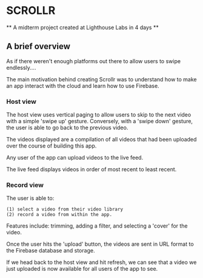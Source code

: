 #  SCROLLR

** A midterm project created at Lighthouse Labs in 4 days **


## A brief overview


As if there weren't enough platforms out there to allow users to swipe endlessly....

The main motivation behind creating Scrollr was to understand how to make an app interact with the cloud and learn how to use Firebase.


### Host view

The host view uses vertical paging to allow users to skip to the next video with a simple 'swipe up' gesture. Conversely, with a 'swipe down' gesture, the user is able to go back to the previous video.

The videos displayed are a compilation of all videos that had been uploaded over the course of building this app.

Any user of the app can upload videos to the live feed.

The live feed  displays videos in order of most recent to least recent.


### Record view

The user is able to:

    (1) select a video from their video library 
    (2) record a video from within the app. 
    
Features include: trimming, adding a filter, and selecting a 'cover' for the video. 

Once the user hits the 'upload' button, the videos are sent in URL format to the Firebase database and storage. 

If we head back to the host view and hit refresh, we can see that a video we just uploaded is now available for all users of the app to see. 
